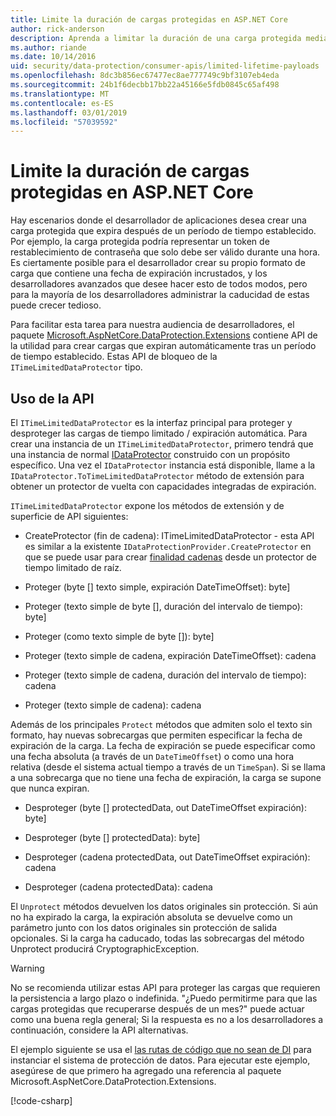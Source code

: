 ```yaml
---
title: Limite la duración de cargas protegidas en ASP.NET Core
author: rick-anderson
description: Aprenda a limitar la duración de una carga protegida mediante las API de protección de datos de ASP.NET Core.
ms.author: riande
ms.date: 10/14/2016
uid: security/data-protection/consumer-apis/limited-lifetime-payloads
ms.openlocfilehash: 8dc3b856ec67477ec8ae777749c9bf3107eb4eda
ms.sourcegitcommit: 24b1f6decbb17bb22a45166e5fdb0845c65af498
ms.translationtype: MT
ms.contentlocale: es-ES
ms.lasthandoff: 03/01/2019
ms.locfileid: "57039592"
---
```

# <a name="limit-the-lifetime-of-protected-payloads-in-aspnet-core"></a>Limite la duración de cargas protegidas en ASP.NET Core

Hay escenarios donde el desarrollador de aplicaciones desea crear una carga protegida que expira después de un período de tiempo establecido. Por ejemplo, la carga protegida podría representar un token de restablecimiento de contraseña que solo debe ser válido durante una hora. Es ciertamente posible para el desarrollador crear su propio formato de carga que contiene una fecha de expiración incrustados, y los desarrolladores avanzados que desee hacer esto de todos modos, pero para la mayoría de los desarrolladores administrar la caducidad de estas puede crecer tedioso.

Para facilitar esta tarea para nuestra audiencia de desarrolladores, el paquete [Microsoft.AspNetCore.DataProtection.Extensions](https://www.nuget.org/packages/Microsoft.AspNetCore.DataProtection.Extensions/) contiene API de la utilidad para crear cargas que expiran automáticamente tras un período de tiempo establecido. Estas API de bloqueo de la `ITimeLimitedDataProtector` tipo.

## <a name="api-usage"></a>Uso de la API

El `ITimeLimitedDataProtector` es la interfaz principal para proteger y desproteger las cargas de tiempo limitado / expiración automática. Para crear una instancia de un `ITimeLimitedDataProtector`, primero tendrá que una instancia de normal [IDataProtector](xref:security/data-protection/consumer-apis/overview) construido con un propósito específico. Una vez el `IDataProtector` instancia está disponible, llame a la `IDataProtector.ToTimeLimitedDataProtector` método de extensión para obtener un protector de vuelta con capacidades integradas de expiración.

`ITimeLimitedDataProtector` expone los métodos de extensión y de superficie de API siguientes:

* CreateProtector (fin de cadena): ITimeLimitedDataProtector - esta API es similar a la existente `IDataProtectionProvider.CreateProtector` en que se puede usar para crear [finalidad cadenas](xref:security/data-protection/consumer-apis/purpose-strings) desde un protector de tiempo limitado de raíz.

* Proteger (byte [] texto simple, expiración DateTimeOffset): byte]

* Proteger (texto simple de byte [], duración del intervalo de tiempo): byte]

* Proteger (como texto simple de byte []): byte]

* Proteger (texto simple de cadena, expiración DateTimeOffset): cadena

* Proteger (texto simple de cadena, duración del intervalo de tiempo): cadena

* Proteger (texto simple de cadena): cadena

Además de los principales `Protect` métodos que admiten solo el texto sin formato, hay nuevas sobrecargas que permiten especificar la fecha de expiración de la carga. La fecha de expiración se puede especificar como una fecha absoluta (a través de un `DateTimeOffset`) o como una hora relativa (desde el sistema actual tiempo a través de un `TimeSpan`). Si se llama a una sobrecarga que no tiene una fecha de expiración, la carga se supone que nunca expiran.

* Desproteger (byte [] protectedData, out DateTimeOffset expiración): byte]

* Desproteger (byte [] protectedData): byte]

* Desproteger (cadena protectedData, out DateTimeOffset expiración): cadena

* Desproteger (cadena protectedData): cadena

El `Unprotect` métodos devuelven los datos originales sin protección. Si aún no ha expirado la carga, la expiración absoluta se devuelve como un parámetro junto con los datos originales sin protección de salida opcionales. Si la carga ha caducado, todas las sobrecargas del método Unprotect producirá CryptographicException.

>[!WARNING]
> No se recomienda utilizar estas API para proteger las cargas que requieren la persistencia a largo plazo o indefinida. "¿Puedo permitirme para que las cargas protegidas que recuperarse después de un mes?" puede actuar como una buena regla general; Si la respuesta es no a los desarrolladores a continuación, considere la API alternativas.

El ejemplo siguiente se usa el [las rutas de código que no sean de DI](xref:security/data-protection/configuration/non-di-scenarios) para instanciar el sistema de protección de datos. Para ejecutar este ejemplo, asegúrese de que primero ha agregado una referencia al paquete Microsoft.AspNetCore.DataProtection.Extensions.

[!code-csharp[](limited-lifetime-payloads/samples/limitedlifetimepayloads.cs)]
